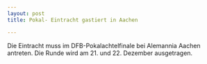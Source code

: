 ```yaml
---
layout: post
title: Pokal- Eintracht gastiert in Aachen

---
```


Die Eintracht muss im DFB-Pokalachtelfinale bei Alemannia Aachen antreten. Die Runde wird am 21. und 22. Dezember ausgetragen.


